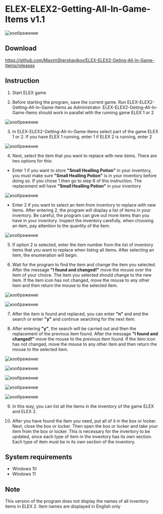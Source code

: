 # ELEX-ELEX2-Getting-All-In-Game-Items v1.1
![изображение](https://github.com/MaximShershavikov/ELEX-ELEX2-Geting-All-In-Game-Items/assets/46265118/b3146f15-61b5-48d3-b4fe-2807dd3b358e)
## Download
https://github.com/MaximShershavikov/ELEX-ELEX2-Geting-All-In-Game-Items/releases
## Instruction
1. Start ELEX game

2. Before starting the program, save the current game. Run ELEX-ELEX2-Getting-All-In-Game-Items as Administrator. ELEX-ELEX2-Geting-All-In-Game-Items should work in parallel with the running game ELEX 1 or 2

![изображение](https://github.com/MaximShershavikov/ELEX-ELEX2-Geting-All-In-Game-Items/assets/46265118/a570a896-5302-4388-9cde-54de7dd7fee8)

3. In ELEX-ELEX2-Getting-All-In-Game-Items select part of the game ELEX 1 or 2. If you have ELEX 1 running, enter 1 if ELEX 2 is running, enter 2

![изображение](https://github.com/MaximShershavikov/ELEX-ELEX2-Geting-All-In-Game-Items/assets/46265118/8608617c-d80b-4b34-ad05-55cad3bac365)

4. Next, select the item that you want to replace with new items. There are two options for this:
- Enter 1 if you want to store **"Small Healling Potion"** in your inventory, you must make sure **"Small Healling Potion"** is in your inventory before doing so. If you chose 1 then go to step 6 of this instruction. The replacement will have **"Small Healling Potion"** in your inventory

![изображение](https://github.com/MaximShershavikov/ELEX-ELEX2-Geting-All-In-Game-Items/assets/46265118/abe0854c-0646-433d-8e42-4bf510d1ddf7)

- Enter 2 if you want to select an item from inventory to replace with new items. After entering 2, the program will display a list of items in your inventory. Be careful, the program can give out more items than you have in your inventory. Inspect the inventory carefully, when choosing an item, pay attention to the quantity of the item.

![изображение](https://github.com/MaximShershavikov/ELEX-ELEX2-Geting-All-In-Game-Items/assets/46265118/ac44a9db-80dc-46b2-b368-240f12964e61)

5. If option 2 is selected, enter the item number from the list of inventory items that you want to replace when listing all items. After selecting an item, the enumeration will begin.

6. Wait for the program to find the item and change the item you selected. After the message **"I found and changed!"** move the mouse over the item of your choice. The item you selected should change to the new item. If the item icon has not changed, move the mouse to any other item and then return the mouse to the selected item.

![изображение](https://github.com/MaximShershavikov/ELEX-ELEX2-Geting-All-In-Game-Items/assets/46265118/70bd0fe2-4c48-4fca-be33-65c203cb4ab9)

![изображение](https://github.com/MaximShershavikov/ELEX-ELEX2-Geting-All-In-Game-Items/assets/46265118/eefe2c73-6ead-4cf2-8d69-2dcbab8f976a)

7. After the item is found and replaced, you can enter **"n"** and end the search or enter **"y"** and continue searching for the next item.

8. After entering **"y"**, the search will be carried out and then the replacement of the previous item found. After the message **"I found and changed!"** move the mouse to the previous item found. If the item icon has not changed, move the mouse to any other item and then return the mouse to the selected item.

![изображение](https://github.com/MaximShershavikov/ELEX-ELEX2-Geting-All-In-Game-Items/assets/46265118/d190a531-0d83-40b0-9790-42cb2532b3c7)

![изображение](https://github.com/MaximShershavikov/ELEX-ELEX2-Geting-All-In-Game-Items/assets/46265118/f50c5a09-c113-4c1e-90d1-c210c7e90b77)

![изображение](https://github.com/MaximShershavikov/ELEX-ELEX2-Geting-All-In-Game-Items/assets/46265118/38cb6b9c-7339-4844-9374-8feff48a5e0e)

![изображение](https://github.com/MaximShershavikov/ELEX-ELEX2-Geting-All-In-Game-Items/assets/46265118/c5136cee-8f82-420c-a1e9-8293f6bef9ec)

![изображение](https://github.com/MaximShershavikov/ELEX-ELEX2-Geting-All-In-Game-Items/assets/46265118/8ce6e371-3169-4d3c-a12e-495ba69700c1)

9. In this way, you can list all the items in the inventory of the game ELEX and ELEX 2.
    
10. After you have found the item you need, put all of it in the box or locker. Next, close the box or locker. Then open the box or locker and take your item from the box or locker. This is necessary for the inventory to be updated, since each type of item in the inventory has its own section. Each type of item must be in its own section of the inventory.
## System requirements
- Windows 10
- Windows 11
## Note
This version of the program does not display the names of all inventory items in ELEX 2. Item names are displayed in English only 







